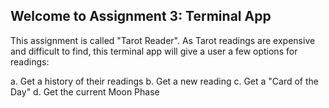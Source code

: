 ## Welcome to Assignment 3: Terminal App

This assignment is called "Tarot Reader". As Tarot readings are expensive and difficult to find, this terminal app will give a user a few options for readings:

a. Get a history of their readings
b. Get a new reading
c. Get a "Card of the Day"
d. Get the current Moon Phase
